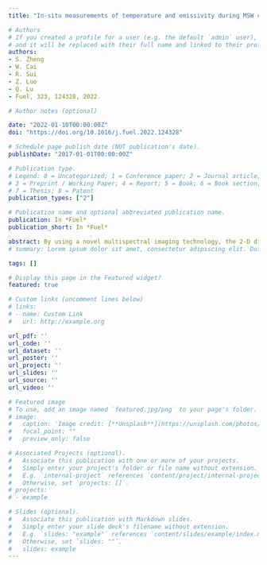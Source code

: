 ```yaml
---
title: "In-situ measurements of temperature and emissivity during MSW combustion using spectral analysis and multispectral imaging processing"

# Authors
# If you created a profile for a user (e.g. the default `admin` user), write the username (folder name) here 
# and it will be replaced with their full name and linked to their profile.
authors:
- S. Zheng
- W. Cai
- R. Sui
- Z. Luo
- Q. Lu
- Fuel, 323, 124328, 2022.

# Author notes (optional)

date: "2022-01-10T00:00:00Z"
doi: "https://doi.org/10.1016/j.fuel.2022.124328"

# Schedule page publish date (NOT publication's date).
publishDate: "2017-01-01T00:00:00Z"

# Publication type.
# Legend: 0 = Uncategorized; 1 = Conference paper; 2 = Journal article;
# 3 = Preprint / Working Paper; 4 = Report; 5 = Book; 6 = Book section;
# 7 = Thesis; 8 = Patent
publication_types: ["2"]

# Publication name and optional abbreviated publication name.
publication: In *Fuel*
publication_short: In *Fuel*

abstract: By using a novel multispectral imaging technology, the 2-D distributions of flame temperature and emissivity were measured in a 16 MW incinerator to co-fire municipal solid waste (MSW) and municipal sludge. A way to establish the relationship between the multispectral flame images and the temperature was proposed by combing the Newton iteration method and Hottel emissivity model. The results showed that the measured temperatures at different locations varied by 31.25% with a fixed steam evaporation rate, and 11.76% with different steam evaporation rates at a given port. The temperatures and emissivities decreased at upper locations due to the lower local soot particle concentration and the change of the measured flame temperatures with load were correlated with the MSW caloric values. Flame temperatures near the left wall were higher than those near the right wall. This deviation was caused by the high moisture content of municipal sludge that inhibited combustion. The emissivities of flame near the right wall were lower than those near the left wall due to the low fixed carbon in municipal sludge. The normalized flame emissivities between the left and the right walls indicated that obvious differences existed in the radiative characteristics of soot, which confirmed the uneven mixing of MSW and municipal sludge. Besides, a spectrometer system was used to measure the release of alkali metal elements including Na, K during the incineration process. The characteristic spectra showed that the alkali metal radiative intensity was related to the moisture content in the wastes. Overall, these results justified that the multi-wavelength thermometry was feasible for monitoring combustion in the MSW incinerator.
# summary: Lorem ipsum dolor sit amet, consectetur adipiscing elit. Duis posuere tellus ac convallis placerat. Proin tincidunt magna sed ex sollicitudin condimentum.

tags: []

# Display this page in the Featured widget?
featured: true

# Custom links (uncomment lines below)
# links:
# - name: Custom Link
#   url: http://example.org

url_pdf: ''
url_code: ''
url_dataset: ''
url_poster: ''
url_project: ''
url_slides: ''
url_source: ''
url_video: ''

# Featured image
# To use, add an image named `featured.jpg/png` to your page's folder. 
# image:
#   caption: 'Image credit: [**Unsplash**](https://unsplash.com/photos/pLCdAaMFLTE)'
#   focal_point: ""
#   preview_only: false

# Associated Projects (optional).
#   Associate this publication with one or more of your projects.
#   Simply enter your project's folder or file name without extension.
#   E.g. `internal-project` references `content/project/internal-project/index.md`.
#   Otherwise, set `projects: []`.
# projects:
# - example

# Slides (optional).
#   Associate this publication with Markdown slides.
#   Simply enter your slide deck's filename without extension.
#   E.g. `slides: "example"` references `content/slides/example/index.md`.
#   Otherwise, set `slides: ""`.
#   slides: example
---
```


